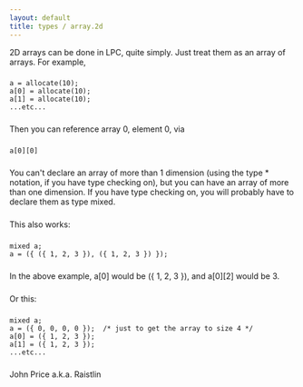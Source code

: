 ```yaml
---
layout: default
title: types / array.2d
---
```



2D arrays can be done in LPC, quite simply.  Just treat them as an array of 
arrays.  For example,
###  
    a = allocate(10);
    a[0] = allocate(10);
    a[1] = allocate(10);
    ...etc...
###  
Then you can reference array 0, element 0, via
###  
    a[0][0]
###  
You can't declare an array of more than 1 dimension (using the type * 
notation, if you have type checking on), but you can have an array of more 
than one dimension.  If you have type checking on, you will probably have
to declare them as type mixed.
###  
This also works:
###  
    mixed a;
    a = ({ ({ 1, 2, 3 }), ({ 1, 2, 3 }) });
###  
In the above example, a[0] would be ({ 1, 2, 3 }), and a[0][2] would be 3.
###  
Or this:
###  
    mixed a;  
    a = ({ 0, 0, 0, 0 });  /* just to get the array to size 4 */
    a[0] = ({ 1, 2, 3 });
    a[1] = ({ 1, 2, 3 });
    ...etc...
###  
John Price a.k.a. Raistlin
